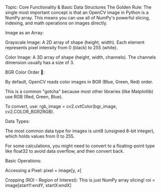 Topic: Core Functionality & Basic Data Structures
The Golden Rule: The single most important concept is that an OpenCV image in Python is a NumPy array. This means you can use all of NumPy's powerful slicing, indexing, and math operations on images directly.

Image as an Array:

Grayscale Image: A 2D array of shape (height, width). Each element represents pixel intensity from 0 (black) to 255 (white).

Color Image: A 3D array of shape (height, width, channels). The channels dimension usually has a size of 3.

BGR Color Order 🎨:

By default, OpenCV reads color images in BGR (Blue, Green, Red) order.

This is a common "gotcha" because most other libraries (like Matplotlib) use RGB (Red, Green, Blue).

To convert, use: rgb_image = cv2.cvtColor(bgr_image, cv2.COLOR_BGR2RGB).

Data Types:

The most common data type for images is uint8 (unsigned 8-bit integer), which holds values from 0 to 255.

For some calculations, you might need to convert to a floating-point type like float32 to avoid data overflow, and then convert back.

Basic Operations:

Accessing a Pixel: pixel = image[y, x]

Cropping (ROI - Region of Interest): This is just NumPy array slicing! roi = image[startY:endY, startX:endX]
